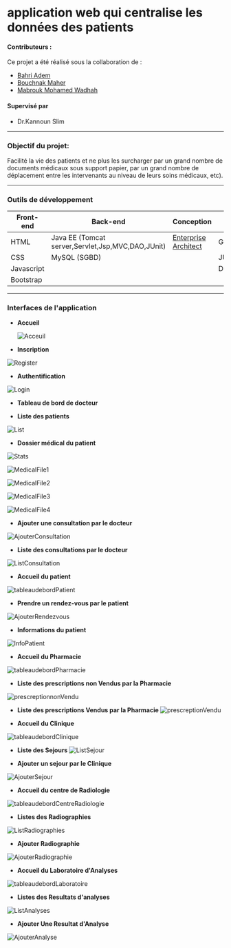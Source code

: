 # application web qui centralise les données des patients

#### **Contributeurs :**
Ce projet a été réalisé sous la collaboration de :
  
  * [Bahri Adem ](https://github.com/Bahri-Adem)
  * [Bouchnak Maher](https://github.com/)
  * [Mabrouk Mohamed Wadhah](https://github.com/)

#### **Supervisé par** 
* Dr.Kannoun Slim

---
### **Objectif du projet:**
Facilité la vie des patients et ne plus les surcharger par un grand nombre de documents médicaux sous support papier, par un grand nombre de déplacement entre les intervenants au niveau de leurs soins médicaux, etc).

---
### **Outils de développement**

<table>
    <thead>
        <th>Front-end</th>
        <th>Back-end</th>
        <th>Conception</th>
        <th>Autres</th>
    </thead>
    <tbody>
        <tr>
            <td>HTML</td>
            <td>Java EE (Tomcat server,Servlet,Jsp,MVC,DAO,JUnit)</td>
            <td><a href="https://sparxsystems.com/">Enterprise Architect</a></td>
             <td>Git/Github</td>
        </tr>
        <tr>
            <td>CSS</td>
            <td>MySQL (SGBD)</td>
            <td></td>
              <td>JUnit</td>
        </tr>
         <tr>
            <td>Javascript</td>
            <td></td>
            <td></td>
              <td>Docker</td>
        </tr>
        <tr>
            <td>Bootstrap</td>
            <td></td>
            <td></td>
             <td></td>
        </tr>
    </tbody>
</table>

---


### **Interfaces de l'application**
* **Accueil**
  
  ![Acceuil](https://github.com/Bahri-Adem/application-web-qui-centralise-les-donn-es-des-patients/assets/103949052/bc65f6b3-a2c6-4ae0-90be-54b4b77af983)


* **Inscription**

![Register](https://github.com/Bahri-Adem/application-web-qui-centralise-les-donn-es-des-patients/assets/103949052/bcfec5d4-d78b-41f2-94f3-f3c32683a9b2)


* **Authentification**

![Login](https://github.com/Bahri-Adem/application-web-qui-centralise-les-donn-es-des-patients/assets/103949052/cb4bb4a6-297a-4d56-b19c-f5727cc82772)


* **Tableau de bord de docteur**


* **Liste des patients**

![List](https://github.com/Bahri-Adem/application-web-qui-centralise-les-donn-es-des-patients/assets/103949052/5fbca076-cfd2-4918-b4c5-4cc41b7da1e7)


* **Dossier médical du patient**

![Stats](https://github.com/Bahri-Adem/application-web-qui-centralise-les-donn-es-des-patients/assets/103949052/8106ab42-399a-4464-b963-37418fe38bf8)

![MedicalFile1](https://github.com/Bahri-Adem/application-web-qui-centralise-les-donn-es-des-patients/assets/103949052/8ef2f691-9346-4fc2-9a8d-c6b97bda26fa)

![MedicalFile2](https://github.com/Bahri-Adem/application-web-qui-centralise-les-donn-es-des-patients/assets/103949052/504e20d6-7667-475a-b2bd-3bcefb6e49c8)

![MedicalFile3](https://github.com/Bahri-Adem/application-web-qui-centralise-les-donn-es-des-patients/assets/103949052/3885d32c-9743-4934-8cb9-10b4f34b0fd3)

![MedicalFile4](https://github.com/Bahri-Adem/application-web-qui-centralise-les-donn-es-des-patients/assets/103949052/1881ad6d-4ec4-4010-b477-70d7870fb8c7)


* **Ajouter une consultation par le docteur**

![AjouterConsultation](https://github.com/Bahri-Adem/application-web-qui-centralise-les-donn-es-des-patients/assets/103949052/7868fbf4-1c3c-4229-8272-cc045c13dcfd)

* **Liste des consultations par le docteur**
 
![ListConsultation](https://github.com/Bahri-Adem/application-web-qui-centralise-les-donn-es-des-patients/assets/103949052/fa4e11e7-3ae9-4ff6-aad7-aadb3615f9db)

* **Accueil du patient**

![tableaudebordPatient](https://github.com/Bahri-Adem/application-web-qui-centralise-les-donn-es-des-patients/assets/103949052/bd44c790-9a98-4941-a3e4-21373f996fea)

* **Prendre un rendez-vous par le patient**

![AjouterRendezvous](https://github.com/Bahri-Adem/application-web-qui-centralise-les-donn-es-des-patients/assets/103949052/d9d76ad6-c45e-487d-956d-784c4b5348af)

* **Informations du patient**

![InfoPatient](https://github.com/Bahri-Adem/application-web-qui-centralise-les-donn-es-des-patients/assets/103949052/1062e2ab-18d2-4dc5-a1a9-38030c8716ae)

* **Accueil du Pharmacie**

![tableaudebordPharmacie](https://github.com/Bahri-Adem/application-web-qui-centralise-les-donn-es-des-patients/assets/103949052/dcfd9f20-7c01-428f-8ca2-25a8bc88c54b)

* **Liste des prescriptions non Vendus par la Pharmacie**

![prescreptionnonVendu](https://github.com/Bahri-Adem/application-web-qui-centralise-les-donn-es-des-patients/assets/103949052/bb1a62cd-c25b-448c-82e5-42b0c82a6795)

* **Liste des prescriptions Vendus par la Pharmacie**
![prescreptionVendu](https://github.com/Bahri-Adem/application-web-qui-centralise-les-donn-es-des-patients/assets/103949052/3a512b4e-2970-49f5-baf1-6eb0a3061b1d)

* **Accueil du Clinique**

![tableaudebordClinique](https://github.com/Bahri-Adem/application-web-qui-centralise-les-donn-es-des-patients/assets/103949052/b8312682-7ac9-46f8-a12c-47f84d9d7ff1)

* **Liste des Sejours**
![ListSejour](https://github.com/Bahri-Adem/application-web-qui-centralise-les-donn-es-des-patients/assets/103949052/549898dc-ed16-4904-990f-a434d2062672)

* **Ajouter un sejour par le Clinique**

![AjouterSejour](https://github.com/Bahri-Adem/application-web-qui-centralise-les-donn-es-des-patients/assets/103949052/058e6187-1bef-4069-953c-658784f0e004)

* **Accueil du centre de Radiologie**

![tableaudebordCentreRadiologie](https://github.com/Bahri-Adem/application-web-qui-centralise-les-donn-es-des-patients/assets/103949052/094939d0-d18c-4875-b155-bc21168b05de)

* **Listes des Radiographies**

![ListRadiographies](https://github.com/Bahri-Adem/application-web-qui-centralise-les-donn-es-des-patients/assets/103949052/9505b433-3659-46ed-a5f0-39502b7a93ee)

* **Ajouter Radiographie**

![AjouterRadiographie](https://github.com/Bahri-Adem/application-web-qui-centralise-les-donn-es-des-patients/assets/103949052/4113edcc-38b8-4295-8df0-3631af065b1c)


* **Accueil du Laboratoire d'Analyses**

![tableaudebordLaboratoire](https://github.com/Bahri-Adem/application-web-qui-centralise-les-donn-es-des-patients/assets/103949052/2bf4b1b3-3e07-4c0b-9c42-e9fafc4a17b8)


* **Listes des Resultats d'analyses**

![ListAnalyses](https://github.com/Bahri-Adem/application-web-qui-centralise-les-donn-es-des-patients/assets/103949052/3874aff3-272f-4cd5-9f99-4bf3a921b31a)


* **Ajouter Une Resultat d'Analyse**


![AjouterAnalyse](https://github.com/Bahri-Adem/application-web-qui-centralise-les-donn-es-des-patients/assets/103949052/ee30aebe-9257-482d-8b05-7b99d25f69a5)
